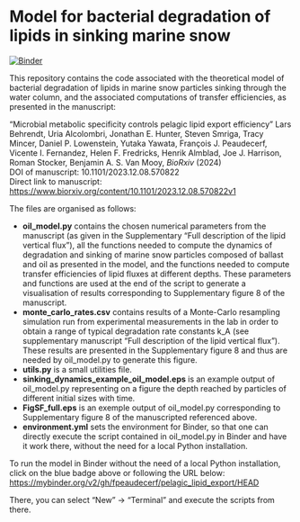 # Model for bacterial degradation of lipids in sinking marine snow

[![Binder](https://mybinder.org/badge_logo.svg)](https://mybinder.org/v2/gh/fpeaudecerf/pelagic_lipid_export/HEAD)

This repository contains the code associated with the theoretical model of bacterial degradation of lipids in marine snow particles sinking through the water column, and the associated computations of transfer efficiencies, as presented in the manuscript:

“Microbial metabolic specificity controls pelagic lipid export efficiency” Lars Behrendt, Uria Alcolombri, Jonathan E. Hunter, Steven Smriga, Tracy Mincer, Daniel P. Lowenstein, Yutaka Yawata, François J. Peaudecerf, Vicente I. Fernandez, Helen F. Fredricks, Henrik Almblad, Joe J. Harrison, Roman Stocker, Benjamin A. S. Van Mooy, *BioRxiv* (2024)\
DOI of manuscript: 10.1101/2023.12.08.570822 \
Direct link to manuscript: https://www.biorxiv.org/content/10.1101/2023.12.08.570822v1

The files are organised as follows:
- **oil_model.py** contains the chosen numerical parameters from the manuscript (as given in the Supplementary “Full description of the lipid vertical flux”), all the functions needed to compute the dynamics of degradation and sinking of marine snow particles composed of ballast and oil as presented in the model, and the functions needed to compute transfer efficiencies of lipid fluxes at different depths. These parameters and functions are used at the end of the script to generate a visualisation of results corresponding to Supplementary figure 8 of the manuscript.
- **monte_carlo_rates.csv** contains results of a Monte-Carlo resampling simulation run from experimental measurements in the lab in order to obtain a range of typical degradation rate constants k_A  (see supplementary manuscript “Full description of the lipid vertical flux”). These results are presented in the Supplementary figure 8 and thus are needed by oil_model.py to generate this figure.
- **utils.py** is a small utilities file.
- **sinking_dynamics_example_oil_model.eps** is an example output of oil_model.py representing on a figure the depth reached by particles of different initial sizes with time.
- **FigSF_full.eps** is an exemple output of oil_model.py corresponding to Supplementary figure 8 of the manuscripted referenced above.
- **environment.yml** sets the environment for Binder, so that one can directly execute the script contained in oil_model.py in Binder and have it work there, without the need for a local Python installation.

To run the model in Binder without the need of a local Python installation, click on the blue badge above or following the URL below:\
https://mybinder.org/v2/gh/fpeaudecerf/pelagic_lipid_export/HEAD

There, you can select “New” -> “Terminal” and execute the scripts from there.

